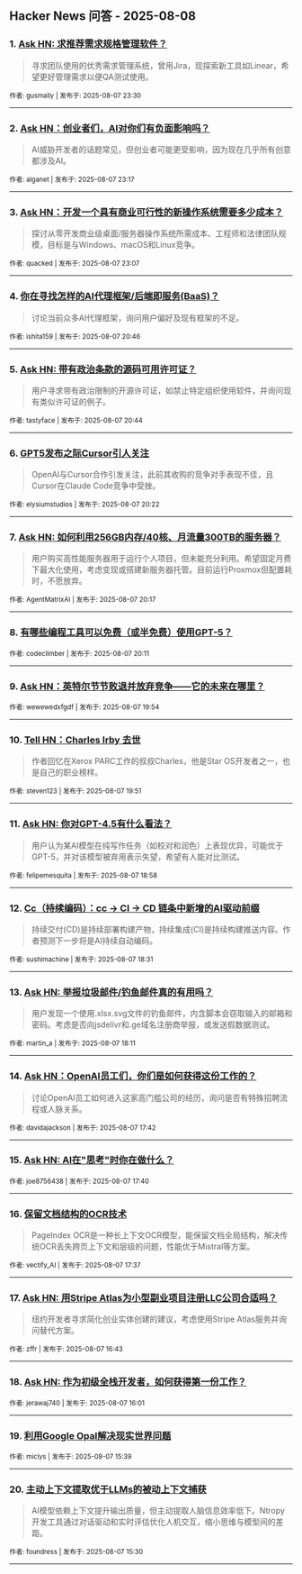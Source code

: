 ## Hacker News 问答 - 2025-08-08


### 1. [Ask HN: 求推荐需求规格管理软件？](https://news.ycombinator.com/item?id=44831673)
> 寻求团队使用的优秀需求管理系统，曾用Jira，现探索新工具如Linear，希望更好管理需求以便QA测试使用。

<sub>作者: gusmally | 发布于: 2025-08-07 23:30</sub>

---

### 2. [Ask HN：创业者们，AI对你们有负面影响吗？](https://news.ycombinator.com/item?id=44831573)
> AI威胁开发者的话题常见，但创业者可能更受影响，因为现在几乎所有创意都涉及AI。

<sub>作者: alganet | 发布于: 2025-08-07 23:17</sub>

---

### 3. [Ask HN：开发一个具有商业可行性的新操作系统需要多少成本？](https://news.ycombinator.com/item?id=44831507)
> 探讨从零开发商业级桌面/服务器操作系统所需成本、工程师和法律团队规模，目标是与Windows、macOS和Linux竞争。

<sub>作者: quacked | 发布于: 2025-08-07 23:07</sub>

---

### 4. [你在寻找怎样的AI代理框架/后端即服务(BaaS)？](https://news.ycombinator.com/item?id=44830132)
> 讨论当前众多AI代理框架，询问用户偏好及现有框架的不足。

<sub>作者: ishita159 | 发布于: 2025-08-07 20:46</sub>

---

### 5. [Ask HN: 带有政治条款的源码可用许可证？](https://news.ycombinator.com/item?id=44830106)
> 用户寻求带有政治限制的开源许可证，如禁止特定组织使用软件，并询问现有类似许可证的例子。

<sub>作者: tastyface | 发布于: 2025-08-07 20:44</sub>

---

### 6. [GPT5发布之际Cursor引人关注](https://news.ycombinator.com/item?id=44829866)
> OpenAI与Cursor合作引发关注，此前其收购的竞争对手表现不佳，且Cursor在Claude Code竞争中受挫。

<sub>作者: elysiumstudios | 发布于: 2025-08-07 20:22</sub>

---

### 7. [Ask HN: 如何利用256GB内存/40核、月流量300TB的服务器？](https://news.ycombinator.com/item?id=44829820)
> 用户购买高性能服务器用于运行个人项目，但未能充分利用。希望固定月费下最大化使用，考虑变现或搭建新服务器托管。目前运行Proxmox但配置耗时，不愿放弃。

<sub>作者: AgentMatrixAI | 发布于: 2025-08-07 20:17</sub>

---

### 8. [有哪些编程工具可以免费（或半免费）使用GPT-5？](https://news.ycombinator.com/item?id=44829745)

<sub>作者: codeclimber | 发布于: 2025-08-07 20:11</sub>

---

### 9. [Ask HN：英特尔节节败退并放弃竞争——它的未来在哪里？](https://news.ycombinator.com/item?id=44829547)

<sub>作者: wewewedxfgdf | 发布于: 2025-08-07 19:54</sub>

---

### 10. [Tell HN：Charles Irby 去世](https://news.ycombinator.com/item?id=44829503)
> 作者回忆在Xerox PARC工作的叔叔Charles，他是Star OS开发者之一，也是自己的职业榜样。

<sub>作者: steven123 | 发布于: 2025-08-07 19:51</sub>

---

### 11. [Ask HN: 你对GPT-4.5有什么看法？](https://news.ycombinator.com/item?id=44828860)
> 用户认为某AI模型在纯写作任务（如校对和润色）上表现优异，可能优于GPT-5，并对该模型被弃用表示失望，希望有人能对比测试。

<sub>作者: felipemesquita | 发布于: 2025-08-07 18:58</sub>

---

### 12. [Cc（持续编码）：cc → CI → CD 链条中新增的AI驱动前缀](https://news.ycombinator.com/item?id=44828514)
> 持续交付(CD)是持续部署构建产物，持续集成(CI)是持续构建推送内容。作者预测下一步将是AI持续自动编码。

<sub>作者: sushimachine | 发布于: 2025-08-07 18:31</sub>

---

### 13. [Ask HN: 举报垃圾邮件/钓鱼邮件真的有用吗？](https://news.ycombinator.com/item?id=44828231)
> 用户发现一个使用.xlsx.svg文件的钓鱼邮件，内含脚本会窃取输入的邮箱和密码。考虑是否向jsdelivr和.ge域名注册商举报，或发送假数据测试。

<sub>作者: martin_a | 发布于: 2025-08-07 18:11</sub>

---

### 14. [Ask HN：OpenAI员工们，你们是如何获得这份工作的？](https://news.ycombinator.com/item?id=44827723)
> 讨论OpenAI员工如何进入这家高门槛公司的经历，询问是否有特殊招聘流程或人脉关系。

<sub>作者: davidajackson | 发布于: 2025-08-07 17:42</sub>

---

### 15. [Ask HN: AI在"思考"时你在做什么？](https://news.ycombinator.com/item?id=44827684)

<sub>作者: joe8756438 | 发布于: 2025-08-07 17:40</sub>

---

### 16. [保留文档结构的OCR技术](https://news.ycombinator.com/item?id=44827638)
> PageIndex OCR是一种长上下文OCR模型，能保留文档全局结构，解决传统OCR丢失跨页上下文和层级的问题，性能优于Mistral等方案。

<sub>作者: vectify_AI | 发布于: 2025-08-07 17:37</sub>

---

### 17. [Ask HN: 用Stripe Atlas为小型副业项目注册LLC公司合适吗？](https://news.ycombinator.com/item?id=44826798)
> 纽约开发者寻求简化创业实体创建的建议，考虑使用Stripe Atlas服务并询问替代方案。

<sub>作者: zffr | 发布于: 2025-08-07 16:43</sub>

---

### 18. [Ask HN: 作为初级全栈开发者，如何获得第一份工作？](https://news.ycombinator.com/item?id=44826260)

<sub>作者: jerawaj740 | 发布于: 2025-08-07 16:01</sub>

---

### 19. [利用Google Opal解决现实世界问题](https://news.ycombinator.com/item?id=44825927)

<sub>作者: miclys | 发布于: 2025-08-07 15:39</sub>

---

### 20. [主动上下文提取优于LLMs的被动上下文捕获](https://news.ycombinator.com/item?id=44825780)
> AI模型依赖上下文提升输出质量，但主动提取人脑信息效率低下。Ntropy开发工具通过对话驱动和实时评估优化人机交互，缩小思维与模型间的差距。

<sub>作者: foundress | 发布于: 2025-08-07 15:30</sub>

---
